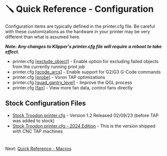 # 🪛 Quick Reference - Configuration
Configuration items are typically defined in the printer.cfg file. Be careful with these customizations as the hardware in your printer may be very different than what is assumed here. 

***Note: Any changes to Klipper's printer.cfg file will require a reboot to take effect.***

- printer.cfg [[exclude_object]](https://github.com/500Foods/WelcomeToTroodon/blob/main/configs/exclude_object.md) - Enable option for excluding failed objects from the currently running print job
- printer.cfg [[gcode_arcs]](https://github.com/500Foods/WelcomeToTroodon/blob/main/configs/gcode_arcs.md) - Enable support for G2/G3 G-Code commands
- printer.cfg [[probe]](https://github.com/500Foods/WelcomeToTroodon/blob/main/configs/probe.md) - Voron TAP optimizations
- printer.cfg [[quad_gantry_level]](https://github.com/500Foods/WelcomeToTroodon/blob/main/configs/qgl.md) - Improve the QGL process
- printer.cfg [[fan]](https://github.com/500Foods/WelcomeToTroodon/blob/main/configs/fans.md) - View more fan data, control fans directly

## Stock Configuration Files
- [Stock Troodon printer.cfg](https://github.com/YGK3D/Troodon-2-Klipper/blob/main/Troodon2-Klipper-YGK3D-v1_2-printer.cfg) - Version 1.2 Released 02/09/23 (before TAP was added to stock)
- [Stock Troodon printer.cfg - 2024 Edition](https://github.com/500Foods/WelcomeToTroodon/blob/main/docs/original_troodon_2.0_pro_with_tap_printer.cfg) - This is the version shipped with CNC TAP machines
#
Next: [Quick Reference - Macros](https://github.com/500Foods/WelcomeToTroodon/blob/main/docs/macros.md)
